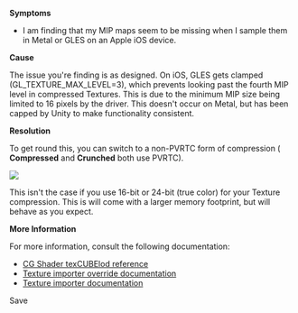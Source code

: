 

**Symptoms**


- I am finding that my MIP maps seem to be missing when I sample them in Metal or GLES on an Apple iOS device.



**Cause**



The issue you're finding is as designed. On iOS, GLES gets clamped (GL\_TEXTURE\_MAX\_LEVEL=3), which prevents looking past the fourth MIP level in compressed Textures. This is due to the minimum MIP size being limited to 16 pixels by the driver. This doesn't occur on Metal, but has been capped by Unity to make functionality consistent.



**Resolution**



To get round this, you can switch to a non-PVRTC form of compression ( **Compressed**  and  **Crunched**  both use PVRTC).



![](/hc/en-us/article_attachments/211106023/Screen_Shot_2016-11-25_at_15.18.42.png)



This isn't the case if you use 16-bit or 24-bit (true color) for your Texture compression. This is will come with a larger memory footprint, but will behave as you expect.



**More Information**



For more information, consult the following documentation:


- [CG Shader texCUBElod reference](http://http.developer.nvidia.com/Cg/texCUBElod.html)
- [Texture importer override documentation](https://docs.unity3d.com/Manual/class-TextureImporterOverride.html)
- [Texture importer documentation](https://docs.unity3d.com/Manual/class-TextureImporter.html%20)



Save

